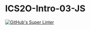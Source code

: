 # ICS2O-Intro-03-JS

[![GitHub's Super Linter](https://github.com/joannesanthosh/ICS2O-Intro-03-JS/workflows/GitHub's%20Super%20Linter/badge.svg)](https://github.com/joannesanthosh/ICS2O-Intro-03-JS/actions)



